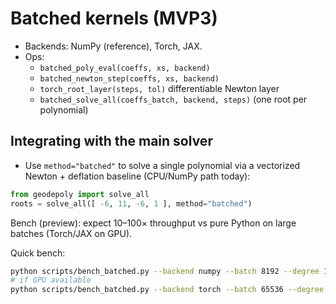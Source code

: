 # Batched kernels (MVP3)

- Backends: NumPy (reference), Torch, JAX.
- Ops:
  - `batched_poly_eval(coeffs, xs, backend)`
  - `batched_newton_step(coeffs, xs, backend)`
  - `torch_root_layer(steps, tol)` differentiable Newton layer
  - `batched_solve_all(coeffs_batch, backend, steps)` (one root per polynomial)

## Integrating with the main solver

- Use `method="batched"` to solve a single polynomial via a vectorized Newton + deflation baseline (CPU/NumPy path today):

```python
from geodepoly import solve_all
roots = solve_all([ -6, 11, -6, 1 ], method="batched")
```

Bench (preview): expect 10–100× throughput vs pure Python on large batches (Torch/JAX on GPU).

Quick bench:
```bash
python scripts/bench_batched.py --backend numpy --batch 8192 --degree 16
# if GPU available
python scripts/bench_batched.py --backend torch --batch 65536 --degree 16
```
